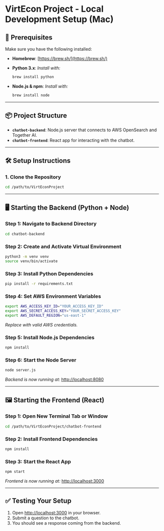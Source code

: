 # VirtEcon Project - Local Development Setup (Mac)

## 🚀 Prerequisites

Make sure you have the following installed:

* **Homebrew**: [https://brew.sh/](https://brew.sh/)
* **Python 3.x**:
  *Install with:*

  ```bash
  brew install python
  ```
* **Node.js & npm**:
  *Install with:*

  ```bash
  brew install node
  ```

---

## 📦 Project Structure

* **`chatbot-backend`**: Node.js server that connects to AWS OpenSearch and Together AI.
* **`chatbot-frontend`**: React app for interacting with the chatbot.

---

## 🛠️ Setup Instructions

### 1. Clone the Repository

```bash
cd /path/to/VirtEconProject
```

---

## 🖥️ Starting the Backend (Python + Node)

### Step 1: Navigate to Backend Directory

```bash
cd chatbot-backend
```

### Step 2: Create and Activate Virtual Environment

```bash
python3 -m venv venv
source venv/bin/activate
```

### Step 3: Install Python Dependencies

```bash
pip install -r requirements.txt
```

### Step 4: Set AWS Environment Variables

```bash
export AWS_ACCESS_KEY_ID="YOUR_ACCESS_KEY_ID"
export AWS_SECRET_ACCESS_KEY="YOUR_SECRET_ACCESS_KEY"
export AWS_DEFAULT_REGION="us-east-1"
```

*Replace with valid AWS credentials.*

### Step 5: Install Node.js Dependencies

```bash
npm install
```

### Step 6: Start the Node Server

```bash
node server.js
```

*Backend is now running at:*
[http://localhost:8080](http://localhost:8080)

---

## 🖼️ Starting the Frontend (React)

### Step 1: Open New Terminal Tab or Window

```bash
cd /path/to/VirtEconProject/chatbot-frontend
```

### Step 2: Install Frontend Dependencies

```bash
npm install
```

### Step 3: Start the React App

```bash
npm start
```

*Frontend is now running at:*
[http://localhost:3000](http://localhost:3000)

---

## ✅ Testing Your Setup

1. Open [http://localhost:3000](http://localhost:3000) in your browser.
2. Submit a question to the chatbot.
3. You should see a response coming from the backend.


